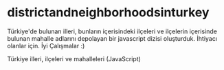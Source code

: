 # districtandneighborhoodsinturkey

Türkiye'de bulunan illeri, bunların içerisindeki ilçeleri ve ilçelerin içerisinde bulunan mahalle adlarını depolayan bir javascript dizisi oluşturduk.
İhtiyacı olanlar için. İyi Çalışmalar :)

Türkiye illeri, ilçeleri ve mahalleleri (JavaScript)
